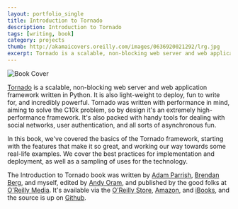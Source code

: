 ```yaml
---
layout: portfolio_single
title: Introduction to Tornado
description: Introduction to Tornado
tags: [writing, book]
category: projects
thumb: http://akamaicovers.oreilly.com/images/0636920021292/lrg.jpg
excerpt: Tornado is a scalable, non-blocking web server and web application framework written in Python. It is also light-weight to deploy, fun to write for, and incredibly powerful. 
---
```


![Book Cover](http://akamaicovers.oreilly.com/images/0636920021292/lrg.jpg)

[Tornado](http://tornadoweb.org) is a scalable, non-blocking web server and web application framework written in Python. It is also light-weight to deploy, fun to write for, and incredibly powerful. Tornado was written with performance in mind, aiming to solve the C10k problem, so by design it's an extremely high-performance framework. It's also packed with handy tools for dealing with social networks, user authentication, and all sorts of asynchronous fun. 

In this book, we've covered the basics of the Tornado framework, starting with the features that make it so great, and working our way towards some real-life examples. We cover the best practices for implementation and deployment, as well as a sampling of uses for the technology.

The Introduction to Tornado book was written by [Adam Parrish](http://www.decontextualize.com/), [Brendan Berg](http://www.plusminusfive.com/), and myself, edited by [Andy Oram](http://www.praxagora.com/andyo/), and published by the good folks at [O'Reilly Media](http://oreilly.com/). It's available via the [O'Reilly Store](http://shop.oreilly.com/product/0636920021292.do), [Amazon](http://www.amazon.com/Introduction-Tornado-Michael-Dory/dp/1449309070), and [iBooks](http://itunes.apple.com/us/book/introduction-to-tornado/id511968450?mt=11), and the source is up on [Github](http://introduction-to-tornado.github.com).